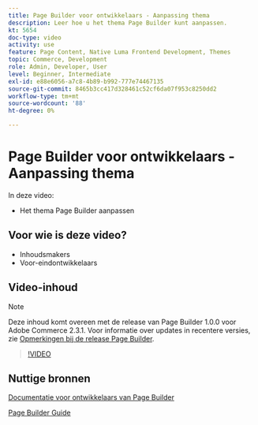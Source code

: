 ```yaml
---
title: Page Builder voor ontwikkelaars - Aanpassing thema
description: Leer hoe u het thema Page Builder kunt aanpassen.
kt: 5654
doc-type: video
activity: use
feature: Page Content, Native Luma Frontend Development, Themes
topic: Commerce, Development
role: Admin, Developer, User
level: Beginner, Intermediate
exl-id: e88e6056-a7c8-4b89-b992-777e74467135
source-git-commit: 8465b3cc417d328461c52cf6da07f953c8250dd2
workflow-type: tm+mt
source-wordcount: '88'
ht-degree: 0%

---
```


# Page Builder voor ontwikkelaars - Aanpassing thema

In deze video:

- Het thema Page Builder aanpassen

## Voor wie is deze video?

- Inhoudsmakers
- Voor-eindontwikkelaars

## Video-inhoud

>[!NOTE]
>
>Deze inhoud komt overeen met de release van Page Builder 1.0.0 voor Adobe Commerce 2.3.1. Voor informatie over updates in recentere versies, zie [Opmerkingen bij de release Page Builder](https://experienceleague.adobe.com/docs/commerce-admin/page-builder/release-notes.html).

>[!VIDEO](https://video.tv.adobe.com/v/35713?quality=12&learn=on)

## Nuttige bronnen

[Documentatie voor ontwikkelaars van Page Builder](https://developer.adobe.com/commerce/frontend-core/page-builder/)

[Page Builder Guide](https://experienceleague.adobe.com/docs/commerce-admin/page-builder/introduction.html)